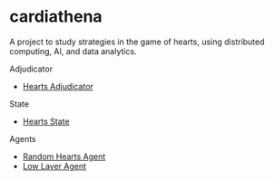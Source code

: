 # cardiathena
A project to study strategies in the game of hearts, using distributed computing, AI, and data analytics.

Adjudicator
* [Hearts Adjudicator](adjudicator/README.md)

State
* [Hearts State](adjudicator/HeartsState.md)

Agents
* [Random Hearts Agent](agent/RandomHeartsAgent.md)
* [Low Layer Agent](agent/LowLayerAgent.md)
